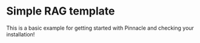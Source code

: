 # Simple RAG template

This is a basic example for getting started with Pinnacle and checking your installation!
